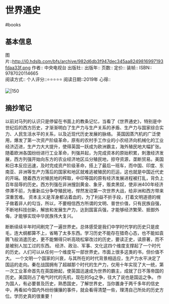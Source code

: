 # 世界通史
#books 
## 基本信息

图片::http://i0.hdslb.com/bfs/archive/982d6db3f947dec345aa8249816997193fdaa33f.png
作者:: 中央电视台
出版社:: 
出版年:: 
页数:: 
定价:: 
装帧:: 
ISBN:: 9787020114665  
阅读方式::
个人评分::⭐⭐⭐⭐⭐
阅读日期::2019年
心得::

 ![|150](photo/20.jpg)

## 摘抄笔记

以前对马列的认识只是停留在书面上的教条记忆，当看了《世界通史》，特别是中世纪后的西方历史，才渐渐明白了生产力与生产关系的矛盾、生产力与国家综合实力、人民生活水平的关系，以及近现代历史发展的脉络。
英国因蒸汽机的广泛使用，爆发了第一次资产阶级革命，原有的农村手工作业的小农经济向机械化的工业经济迈进，生产力大大提升，使得英国一跃成为欧洲霸主，海外殖民地大幅扩张。随着欧洲各国纷纷进行工业革命，列强并起，为完成资本的原始积累，刺激经济发展，西方列强开始向东方的农业经济地区瓜分殖民地，掠夺资源，垄断贸易。美国和日本反应迅速，及时完成资产阶级革命，搭上了最后一班车，而中国、印度、东南亚、非洲等生产力落后的国家和地区就难逃被殖民的厄运，这也就是中国近代史的开端。随着西方对殖民地的榨取，中印等国的原有经济发展进程被打乱，背负上百年屈辱的历史。西方列强在非洲搜刮黄金、象牙，贩卖黑奴，使非洲400年经济停滞不前，为重新瓜分争夺殖民地，悍然发动第一次世界大战，给非洲和西方带来深重苦难。
资本主义是浑身都沾着血的，为了利益不折手段，打着文明道德的幌子做着非人的勾当，所以，不要相信西方所谓的文明、普世价值，只有民族自强，不断地科技创新，解放和发展生产力，达到国富兵强，才能够经济繁荣、抵御外侮，才能够实现中华民族伟大复兴。

断断续续半年时间刷完了一遍世界史。总体感受是我们中学时代学的历史只是皮毛，连大纲都算不上，省略了太多东西。学习历史不能存在猎奇心态，也不能如袁腾飞般消遣历史，更不能懒得只听高晓松窜改过的历史，要读正史，读原著，而不是被别人加工过的东西。
经济、政治、军事、文化这四个维度支撑起了一个时代的历史。人们可以从任何一个维度写一部世界史。市面上很多这类的书，但价值不大。
一个文明一个国家的兴衰，与其所在的时代背景相适应，生产力水平决定了国运的走向。秦在战国拥有了超越那个时代的生产力，仅用十年实现了大一统，第一次工业革命首先在英国掀起，使英国迅速成为世界的霸主，成就了日不落帝国的历史。美国则占了电气时代的先机，现在的5g之争，往大了说也是国运之争。
作为国人，有必要普及历史，熟悉国史，了解世界史，当你置身于两千多年的信史中，再看如今国内外纷纷攘攘的事件，就会看得清楚一些，理清自己所处的历史方位。学历史真的很重要！
